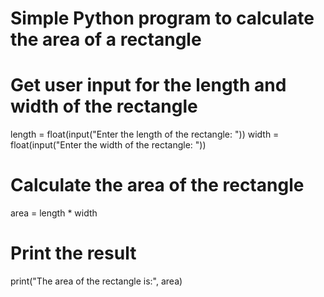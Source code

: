 # Simple Python program to calculate the area of a rectangle

# Get user input for the length and width of the rectangle
length = float(input("Enter the length of the rectangle: "))
width = float(input("Enter the width of the rectangle: "))

# Calculate the area of the rectangle
area = length * width

# Print the result
print("The area of the rectangle is:", area)
